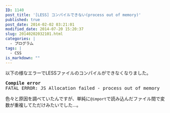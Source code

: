 ```yaml
---
ID: 1140
post_title: '[LESS] コンパイルできない(process out of memory)'
published: true
post_date: 2014-02-02 03:21:01
modified_date: 2014-07-20 15:20:37
slug: 20140202032101.html
categories: |
  - プログラム
tags: |
  - CSS
is_markdown: ""
---
```

以下の様なエラーでLESSファイルのコンパイルができなくなりました。
<pre><b>Compile error</b>
FATAL ERROR: JS Allocation failed - process out of memory</pre>
<!--more-->
色々と原因を調べていたんですが、単純に<code>@import</code>で読み込んだファイル間で変数が重複してただけみたいでした…。